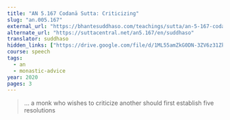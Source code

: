 ```yaml
---
title: "AN 5.167 Codanā Sutta: Criticizing"
slug: "an.005.167"
external_url: "https://bhantesuddhaso.com/teachings/sutta/an-5-167-codana-sutta/"
alternate_url: "https://suttacentral.net/an5.167/en/suddhaso"
translator: suddhaso
hidden_links: ["https://drive.google.com/file/d/1ML55amZkG0DN-3ZV6z31Zkl14cQJFk4s/view?usp=drivesdk"]
course: speech
tags:
  - an
  - monastic-advice
year: 2020
pages: 3
---
```


> … a monk who wishes to criticize another should first establish five resolutions
